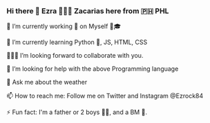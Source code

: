 ### Hi there 👋 Ezra 👨🏻‍💻 Zacarias here from 🇵🇭 PHL
🚀 I’m currently working 🚧 on Myself 🥸🎓

🌱 I’m currently learning Python 🐍, JS, HTML, CSS

🧑‍🤝‍🧑 I’m looking forward to collaborate with you.

🤔 I’m looking for help with the above Programming language 

💬 Ask me about the weather

📫 How to reach me: Follow me on Twitter and Instagram @Ezrock84

⚡ Fun fact: I'm a father or 2 boys 👦🏻, and a BM 🦮.

<!--
**EzCryp/EzCryp** is a ✨ _special_ ✨ repository because its `README.md` (this file) appears on your GitHub profile.

Here are some ideas to get you started:

- 🔭 I’m currently working on Myself 🥸
- 🌱 I’m currently learning Python 🐍 , JavaScript, HTML
- 🧑‍🤝‍🧑 I’m looking forward to collaborate with you.
- 🤔 I’m looking for help with the above Programming language 
- 💬 Ask me about my weather
- 📫 How to reach me: Follow me on Twitter and Instagram @Ezrock84
- 😄 Pronouns: He / him
- ⚡ Fun fact: I'm a father or 2 boys 👦🏻, and a BM 🦮.
-->
